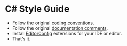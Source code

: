 # C# Style Guide

- Follow the original [coding conventions](https://docs.microsoft.com/en-us/dotnet/csharp/programming-guide/inside-a-program/coding-conventions).
- Follow the original [documentation comments](https://docs.microsoft.com/en-us/dotnet/csharp/language-reference/language-specification/documentation-comments).
- Install [EditorConfig](https://editorconfig.org/) extensions for your IDE or editor.
- That's it.
